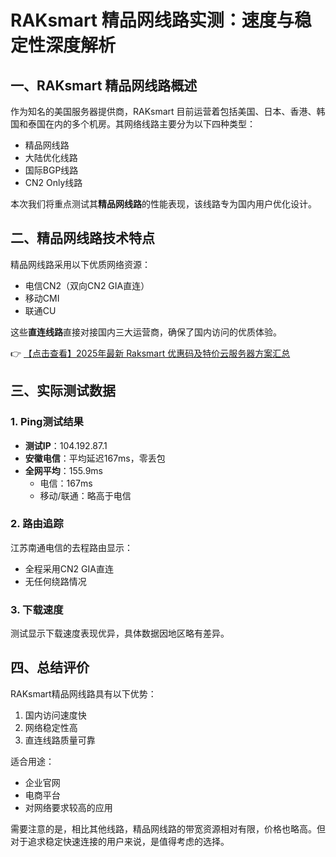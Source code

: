 # RAKsmart 精品网线路实测：速度与稳定性深度解析

## 一、RAKsmart 精品网线路概述

作为知名的美国服务器提供商，RAKsmart 目前运营着包括美国、日本、香港、韩国和泰国在内的多个机房。其网络线路主要分为以下四种类型：
- 精品网线路
- 大陆优化线路
- 国际BGP线路
- CN2 Only线路

本次我们将重点测试其**精品网线路**的性能表现，该线路专为国内用户优化设计。

## 二、精品网线路技术特点

精品网线路采用以下优质网络资源：
- 电信CN2（双向CN2 GIA直连）
- 移动CMI
- 联通CU

这些**直连线路**直接对接国内三大运营商，确保了国内访问的优质体验。

👉 [【点击查看】2025年最新 Raksmart 优惠码及特价云服务器方案汇总](https://bit.ly/raksmart)

## 三、实际测试数据

### 1. Ping测试结果
- **测试IP**：104.192.87.1
- **安徽电信**：平均延迟167ms，零丢包
- **全网平均**：155.9ms
  - 电信：167ms
  - 移动/联通：略高于电信

### 2. 路由追踪
江苏南通电信的去程路由显示：
- 全程采用CN2 GIA直连
- 无任何绕路情况

### 3. 下载速度
测试显示下载速度表现优异，具体数据因地区略有差异。

## 四、总结评价

RAKsmart精品网线路具有以下优势：
1. 国内访问速度快
2. 网络稳定性高
3. 直连线路质量可靠

适合用途：
- 企业官网
- 电商平台
- 对网络要求较高的应用

需要注意的是，相比其他线路，精品网线路的带宽资源相对有限，价格也略高。但对于追求稳定快速连接的用户来说，是值得考虑的选择。